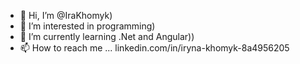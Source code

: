 - 👋 Hi, I’m @IraKhomyk)
- 👀 I’m interested in programming)
- 🌱 I’m currently learning .Net and Angular))
- 📫 How to reach me ... linkedin.com/in/iryna-khomyk-8a4956205

<!---
IraKhomyk/IraKhomyk is a ✨ special ✨ repository because its `README.md` (this file) appears on your GitHub profile.
You can click the Preview link to take a look at your changes.
--->
